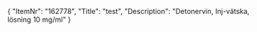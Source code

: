{
  "ItemNr": "162778",
  "Title": "test",
  "Description": "Detonervin, Inj-vätska, lösning 10 mg/ml"
}